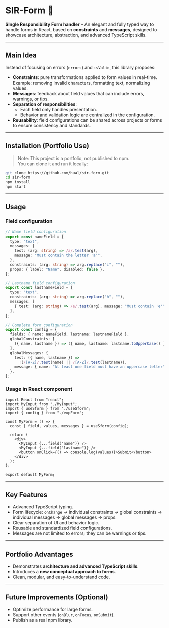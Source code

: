 # SIR-Form 📝

**SIngle Responsibility Form handler** – An elegant and fully typed way to handle forms in React, based on **constraints** and **messages**, designed to showcase architecture, abstraction, and advanced TypeScript skills.

---

## Main Idea

Instead of focusing on errors (`errors`) and `isValid`, this library proposes:

- **Constraints**: pure transformations applied to form values in real-time.  
  Example: removing invalid characters, formatting text, normalizing values.
- **Messages**: feedback about field values that can include errors, warnings, or tips.
- **Separation of responsibilities**:
  - Each field only handles presentation.
  - Behavior and validation logic are centralized in the configuration.
- **Reusability**: field configurations can be shared across projects or forms to ensure consistency and standards.

---

## Installation (Portfolio Use)

> Note: This project is a portfolio, not published to npm.  
> You can clone it and run it locally:

```bash
git clone https://github.com/hual/sir-form.git
cd sir-form
npm install
npm start
```

---

## Usage

### Field configuration

```ts
// Name field configuration
export const nameField = {
  type: "text",
  messages: {
    test: (arg: string) => /a/.test(arg),
    message: "Must contain the letter 'a'",
  },
  constraints: (arg: string) => arg.replace("i", ""),
  props: { label: "Name", disabled: false },
};

// Lastname field configuration
export const lastnameField = {
  type: "text",
  constraints: (arg: string) => arg.replace("h", ""),
  messages: [
    { test: (arg: string) => /e/.test(arg), message: "Must contain 'e'" },
  ],
};

// Complete form configuration
export const config = {
  fields: { name: nameField, lastname: lastnameField },
  globalConstraints: [
    ({ name, lastname }) => ({ name, lastname: lastname.toUpperCase() }),
  ],
  globalMessages: {
    test: ({ name, lastname }) =>
      !(/[A-Z]/.test(name) || /[A-Z]/.test(lastname)),
    message: { name: "At least one field must have an uppercase letter" },
  },
};
```

### Usage in React component

```tsx
import React from "react";
import MyInput from "./MyInput";
import { useSform } from "./useSform";
import { config } from "./expForm";

const MyForm = () => {
  const { field, values, messages } = useSform(config);

  return (
    <div>
      <MyInput {...field("name")} />
      <MyInput {...field("lastname")} />
      <button onClick={() => console.log(values)}>Submit</button>
    </div>
  );
};

export default MyForm;
```

---

## Key Features

- Advanced TypeScript typing.
- Form lifecycle: `onChange` → individual constraints → global constraints → individual messages → global messages → props.
- Clear separation of UI and behavior logic.
- Reusable and standardized field configurations.
- Messages are not limited to errors; they can be warnings or tips.

---

## Portfolio Advantages

- Demonstrates **architecture and advanced TypeScript skills**.
- Introduces a **new conceptual approach to forms**.
- Clean, modular, and easy-to-understand code.

---

## Future Improvements (Optional)

- Optimize performance for large forms.
- Support other events (`onBlur`, `onFocus`, `onSubmit`).
- Publish as a real npm library.
